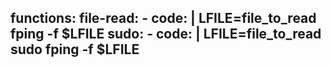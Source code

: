 functions:
  file-read:
    - code: |
        LFILE=file_to_read
        fping -f $LFILE
  sudo:
    - code: |
        LFILE=file_to_read
        sudo fping -f $LFILE
---
